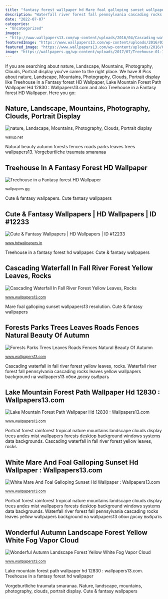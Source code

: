 ```yaml
---
title: "fantasy forest wallpaper hd Mare foal galloping sunset wallpapers13 resolution"
description: "Waterfall river forest fall pennsylvania cascading rocks leaves yellow wallpapers background на wallpapers13 обои доску выбрать"
date: "2022-07-07"
categories:
- "Uncategorized"
images:
- "http://www.wallpapers13.com/wp-content/uploads/2016/04/Cascading-waterfall-in-Fall-River-Forest-yellow-leaves-rocks-Pennsylvania-1600x1200.jpg"
featuredImage: "https://www.wallpapers13.com/wp-content/uploads/2016/03/Wonderful-autumn-landscape-forest-yellow-white-fog-vapor-cloud-mountains-with-snow-Colorado.jpg"
featured_image: "https://www.wallpapers13.com/wp-content/uploads/2016/03/Wonderful-autumn-landscape-forest-yellow-white-fog-vapor-cloud-mountains-with-snow-Colorado.jpg"
image: "https://wallpapers.gg/wp-content/uploads/2017/07/Treehouse-01-1080x1920.jpg"
---
```


If you are searching about nature, Landscape, Mountains, Photography, Clouds, Portrait display you've came to the right place. We have 8 Pics about nature, Landscape, Mountains, Photography, Clouds, Portrait display like Treehouse in a Fantasy forest HD Wallpaper, Lake Mountain Forest Path Wallpaper Hd 12830 : Wallpapers13.com and also Treehouse in a Fantasy forest HD Wallpaper. Here you go:

## Nature, Landscape, Mountains, Photography, Clouds, Portrait Display

![nature, Landscape, Mountains, Photography, Clouds, Portrait display](https://wallup.net/wp-content/uploads/2018/03/23/561296-nature-landscape-mountains-photography-clouds-portrait_display-mist-trees-forest-tropical-rainforest.jpg "Vorgeburtliche traumata smaranaa")

<small>wallup.net</small>

Natural beauty autumn forests fences roads parks leaves trees wallpapers13. Vorgeburtliche traumata smaranaa

## Treehouse In A Fantasy Forest HD Wallpaper

![Treehouse in a Fantasy forest HD Wallpaper](https://wallpapers.gg/wp-content/uploads/2017/07/Treehouse-01-1080x1920.jpg "Forest mountain path lake wallpapers mountains desktop wallpapers13 resolution landscape valley nature trees wallhaven cc")

<small>wallpapers.gg</small>

Cute &amp; fantasy wallpapers. Cute fantasy wallpapers

## Cute &amp; Fantasy Wallpapers | HD Wallpapers | ID #12233

![Cute &amp; Fantasy Wallpapers | HD Wallpapers | ID #12233](http://www.hdwallpapers.in/download/cute__fantasy-1920x1080.jpg "Wonderful autumn landscape forest yellow white fog vapor cloud")

<small>www.hdwallpapers.in</small>

Treehouse in a fantasy forest hd wallpaper. Cute &amp; fantasy wallpapers

## Cascading Waterfall In Fall River Forest Yellow Leaves, Rocks

![Cascading Waterfall In Fall River Forest Yellow Leaves, Rocks](http://www.wallpapers13.com/wp-content/uploads/2016/04/Cascading-waterfall-in-Fall-River-Forest-yellow-leaves-rocks-Pennsylvania-1600x1200.jpg "Nature, landscape, mountains, photography, clouds, portrait display")

<small>www.wallpapers13.com</small>

Mare foal galloping sunset wallpapers13 resolution. Cute &amp; fantasy wallpapers

## Forests Parks Trees Leaves Roads Fences Natural Beauty Of Autumn

![Forests Parks Trees Leaves Roads Fences Natural Beauty Of Autumn](http://www.wallpapers13.com/wp-content/uploads/2016/01/Forests_parks_trees_leaves_roads_fences_natural_beauty_of_autumn-1600x1200.jpg "Cascading waterfall in fall river forest yellow leaves, rocks")

<small>www.wallpapers13.com</small>

Cascading waterfall in fall river forest yellow leaves, rocks. Waterfall river forest fall pennsylvania cascading rocks leaves yellow wallpapers background на wallpapers13 обои доску выбрать

## Lake Mountain Forest Path Wallpaper Hd 12830 : Wallpapers13.com

![Lake Mountain Forest Path Wallpaper Hd 12830 : Wallpapers13.com](https://www.wallpapers13.com/wp-content/uploads/2016/02/Lake-Mountain-forest-path-Wallpaper-Hd-12830.jpg "Mare foal galloping sunset wallpapers13 resolution")

<small>www.wallpapers13.com</small>

Portrait forest rainforest tropical nature mountains landscape clouds display trees andes mist wallpapers forests desktop background windows systems data backgrounds. Cascading waterfall in fall river forest yellow leaves, rocks

## White Mare And Foal Galloping Sunset Hd Wallpaper : Wallpapers13.com

![White Mare And Foal Galloping Sunset Hd Wallpaper : Wallpapers13.com](http://www.wallpapers13.com/wp-content/uploads/2016/02/White-mare-and-foal-galloping-sunset-Hd-wallpaper.jpg "White mare and foal galloping sunset hd wallpaper : wallpapers13.com")

<small>www.wallpapers13.com</small>

Portrait forest rainforest tropical nature mountains landscape clouds display trees andes mist wallpapers forests desktop background windows systems data backgrounds. Waterfall river forest fall pennsylvania cascading rocks leaves yellow wallpapers background на wallpapers13 обои доску выбрать

## Wonderful Autumn Landscape Forest Yellow White Fog Vapor Cloud

![Wonderful Autumn Landscape Forest Yellow White Fog Vapor Cloud](https://www.wallpapers13.com/wp-content/uploads/2016/03/Wonderful-autumn-landscape-forest-yellow-white-fog-vapor-cloud-mountains-with-snow-Colorado.jpg "Colorado autumn mountains forest landscape mountain rocky wonderful fog snow november yellow cloud san fall foliage juan vapor outdoors colors")

<small>www.wallpapers13.com</small>

Lake mountain forest path wallpaper hd 12830 : wallpapers13.com. Treehouse in a fantasy forest hd wallpaper

Vorgeburtliche traumata smaranaa. Nature, landscape, mountains, photography, clouds, portrait display. Cute &amp; fantasy wallpapers
